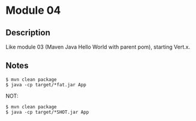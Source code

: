 # Module 04

## Description

Like module 03 (Maven Java Hello World with parent pom), starting Vert.x.

## Notes

```
$ mvn clean package
$ java -cp target/*fat.jar App
```

NOT:
```
$ mvn clean package
$ java -cp target/*SHOT.jar App
```
